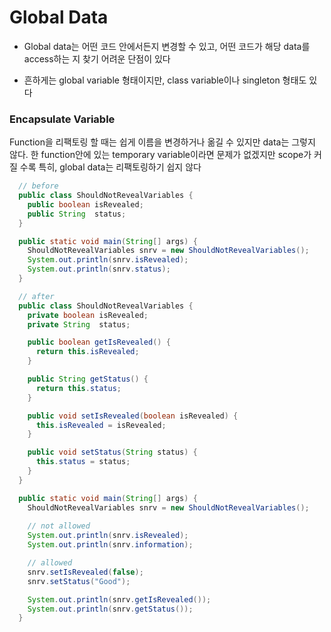 # Global Data

- Global data는 어떤 코드 안에서든지 변경할 수 있고, 어떤 코드가 해당 data를 access하는 지 찾기 어려운 단점이 있다

- 흔하게는 global variable 형태이지만, class variable이나 singleton 형태도 있다

### Encapsulate Variable

Function을 리팩토링 할 때는 쉽게 이름을 변경하거나 옮길 수 있지만 data는 그렇지 않다. 한 function안에 있는 temporary variable이라면 문제가 없겠지만 scope가 커질 수록 특히, global data는 리팩토링하기 쉽지 않다

```java 
  // before
  public class ShouldNotRevealVariables {
    public boolean isRevealed;
    public String  status;
  }

  public static void main(String[] args) {
    ShouldNotRevealVariables snrv = new ShouldNotRevealVariables();
    System.out.println(snrv.isRevealed);
    System.out.println(snrv.status);
  }

  // after
  public class ShouldNotRevealVariables {
    private boolean isRevealed;
    private String  status;

    public boolean getIsRevealed() {
      return this.isRevealed;
    }

    public String getStatus() {
      return this.status;
    }

    public void setIsRevealed(boolean isRevealed) {
      this.isRevealed = isRevealed;
    }

    public void setStatus(String status) {
      this.status = status;
    }
  }

  public static void main(String[] args) {
    ShouldNotRevealVariables snrv = new ShouldNotRevealVariables();
    
    // not allowed
    System.out.println(snrv.isRevealed);
    System.out.println(snrv.information);

    // allowed
    snrv.setIsRevealed(false);
    snrv.setStatus("Good");

    System.out.println(snrv.getIsRevealed());
    System.out.println(snrv.getStatus());
  }

```
